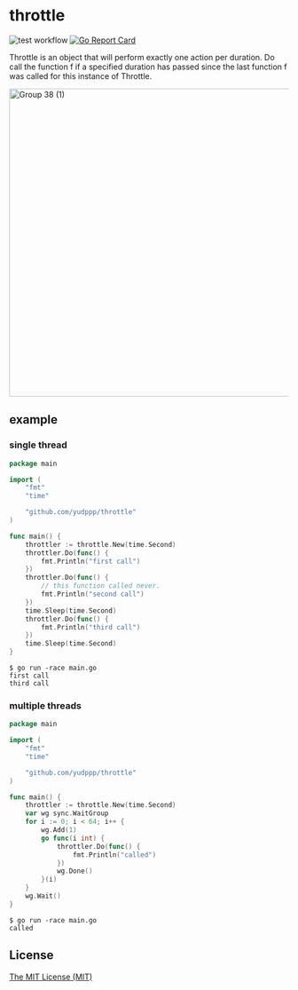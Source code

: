 # throttle

![test workflow](https://github.com/yudppp/throttle/actions/workflows/test.yml/badge.svg)
[![Go Report Card](https://goreportcard.com/badge/github.com/yudppp/throttle)](https://goreportcard.com/report/github.com/yudppp/throttle)

Throttle is an object that will perform exactly one action per duration.
Do call the function f if a specified duration has passed since the last function f was called for this instance of Throttle.

<img width="555" alt="Group 38 (1)" src="https://user-images.githubusercontent.com/4619802/130463248-b27fa321-24ce-47d1-9f9c-5f8b730d73c0.png">

## example

### single thread

```go
package main

import (
	"fmt"
	"time"

	"github.com/yudppp/throttle"
)

func main() {
	throttler := throttle.New(time.Second)
	throttler.Do(func() {
		fmt.Println("first call")
	})
	throttler.Do(func() {
		// this function called never.
		fmt.Println("second call")
	})
	time.Sleep(time.Second)
	throttler.Do(func() {
		fmt.Println("third call")
	})
	time.Sleep(time.Second)
}
```

```
$ go run -race main.go
first call
third call
```

### multiple threads

```go
package main

import (
	"fmt"
	"time"

	"github.com/yudppp/throttle"
)

func main() {
	throttler := throttle.New(time.Second)
	var wg sync.WaitGroup
	for i := 0; i < 64; i++ {
		wg.Add(1)
		go func(i int) {
			throttler.Do(func() {
				fmt.Println("called")
			})
			wg.Done()
		}(i)
	}
	wg.Wait()
}
```

```
$ go run -race main.go
called
```

## License

[The MIT License (MIT)](https://github.com/yudppp/throttle/blob/master/LICENSE)
